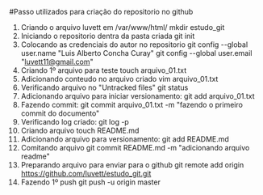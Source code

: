 #Passo utilizados para criação do repositorio no github
1. Criando o arquivo luvett em /var/www/html/
   mkdir estudo_git
2. Iniciando o repositorio dentra da pasta criada
	git init	
3. Colocando as credenciais do autor no repositorio
	git config --global user.name "Luis Alberto Concha Curay"
	git config --global user.email "luvett11@gmail.com"
4. Criando 1º arquivo para teste
	touch arquivo_01.txt
5. Adicionando conteudo no arquivo criado
	vim arquivo_01.txt
6. Verificando arquivo no "Untracked files"
	git status
7. Adicionando arquivo para iniciar versionamento:
	git add arquivo_01.txt	
8. Fazendo commit:
	git commit arquivo_01.txt -m "fazendo o primeiro commit do documento"
9. Verificando log criado:
	git log -p
10. Criando arquivo 
	touch README.md
11. Adicionando arquivo para versionamento: 
	git add README.md
12. Comitando arquivo
	git commit README.md -m "adicionando arquivo readme"
13. Preparando arquivo para enviar para o github
    git remote add origin https://github.com/luvett/estudo_git.git	
14. Fazendo 1º push
	git push -u origin master    
